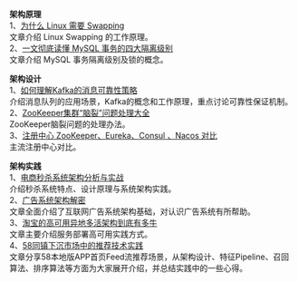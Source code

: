 **架构原理**  
1、[为什么 Linux 需要 Swapping](https://mp.weixin.qq.com/s/sf9G13Lp0LNm_CvFzDYGaA)  
文章介绍 Linux Swapping 的工作原理。  
2、[一文彻底读懂 MySQL 事务的四大隔离级别](https://mp.weixin.qq.com/s/PCBAHEw02kMGlPksBuZxfg)  
文章介绍 MySQL 事务隔离级别及锁的概念。  

**架构设计**  
1、[如何理解Kafka的消息可靠性策略](https://mp.weixin.qq.com/s/EY6-rA5DJr28-dyTh5BP8w)  
介绍消息队列的应用场景，Kafka的概念和工作原理，重点讨论可靠性保证机制。  
2、[ZooKeeper集群“脑裂”问题处理大全](https://mp.weixin.qq.com/s/Q7V5bnfbrtwRn5y6VL_WCQ)  
ZooKeeper脑裂问题的处理办法。  
3、[注册中心 ZooKeeper、Eureka、Consul 、Nacos 对比](https://mp.weixin.qq.com/s/NQWqwd1TDdq7hqZxEnDd0A)  
主流注册中心对比。  

**架构实践**  
1、[电商秒杀系统架构分析与实战](https://mp.weixin.qq.com/s/1exQQ-ixdsCfKticacOaKw)  
介绍秒杀系统特点、设计原理与系统架构实践。  
2、[广告系统架构解密](https://mp.weixin.qq.com/s/w2NI7WK8Iqa-07eG-V5Tyw)  
文章全面介绍了互联网广告系统架构基础，对认识广告系统有所帮助。  
3、[淘宝的高可用异地多活架构到底有多牛](https://mp.weixin.qq.com/s/qP693PqpQDzJDwb-Ki2ztg)  
文章主要介绍服务部署高可用实践方式。  
4、[58同镇下沉市场中的推荐技术实践](https://mp.weixin.qq.com/s/j6FWqkdbOdQk-qAmYNmJqQ)  
文章分享58本地版APP首页Feed流推荐场景，从架构设计、特征Pipeline、召回算法、排序算法等方面为大家展开介绍，并总结实践中的一些心得。
